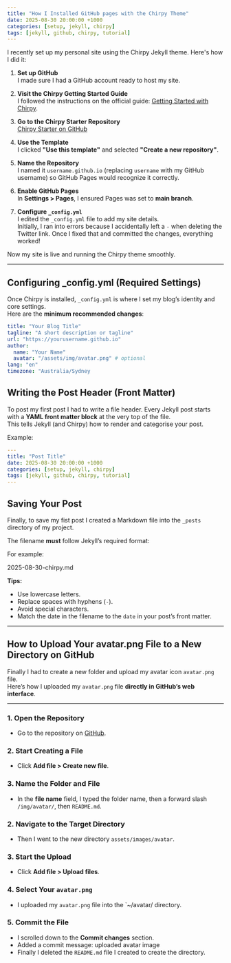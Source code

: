 ```yaml
---
title: "How I Installed GitHub pages with the Chirpy Theme"
date: 2025-08-30 20:00:00 +1000
categories: [setup, jekyll, chirpy]
tags: [jekyll, github, chirpy, tutorial]
---
```


I recently set up my personal site using the Chirpy Jekyll theme. Here's how I did it:

1. **Set up GitHub**  
   I made sure I had a GitHub account ready to host my site.

2. **Visit the Chirpy Getting Started Guide**  
   I followed the instructions on the official guide: [Getting Started with Chirpy](https://chirpy.cotes.page/posts/getting-started/).

3. **Go to the Chirpy Starter Repository**  
   [Chirpy Starter on GitHub](https://github.com/cotes2020/chirpy-starter)

4. **Use the Template**  
   I clicked **"Use this template"** and selected **"Create a new repository"**.

5. **Name the Repository**  
   I named it `username.github.io` (replacing `username` with my GitHub username) so GitHub Pages would recognize it correctly.

6. **Enable GitHub Pages**  
   In **Settings > Pages**, I ensured Pages was set to **main branch**.

7. **Configure `_config.yml`**  
   I edited the `_config.yml` file to add my site details.  
   Initially, I ran into errors because I accidentally left a `-` when deleting the Twitter link. Once I fixed that and committed the changes, everything worked!

Now my site is live and running the Chirpy theme smoothly.  

---

## Configuring _config.yml (Required Settings)

Once Chirpy is installed, `_config.yml` is where I set my blog’s identity and core settings.  
Here are the **minimum recommended changes**:

```yaml
title: "Your Blog Title"
tagline: "A short description or tagline"
url: "https://yourusername.github.io"
author:
  name: "Your Name"
  avatar: "/assets/img/avatar.png" # optional
lang: "en"
timezone: "Australia/Sydney
```

## Writing the Post Header (Front Matter)

To post my first post I had to write a file header. Every Jekyll post starts with a **YAML front matter block** at the very top of the file.  
This tells Jekyll (and Chirpy) how to render and categorise your post.

Example:

```yaml
---
title: "Post Title"
date: 2025-08-30 20:00:00 +1000
categories: [setup, jekyll, chirpy]
tags: [jekyll, github, chirpy, tutorial]
---
```

## Saving Your Post

Finally, to save my fist post I created a Markdown file into the `_posts` directory of my project.

The filename **must** follow Jekyll’s required format:


For example:

2025-08-30-chirpy.md

**Tips:**
- Use lowercase letters.
- Replace spaces with hyphens (`-`).
- Avoid special characters.
- Match the date in the filename to the `date` in your post’s front matter.

---

## How to Upload Your avatar.png File to a New Directory on GitHub

Finally I had to create a new folder and upload my avatar icon `avatar.png` file.  
Here’s how I uploaded my `avatar.png` file **directly in GitHub’s web interface**.

---

### 1. Open the Repository
- Go to the repository on [GitHub](https://github.com).

### 2. Start Creating a File
- Click **Add file > Create new file**.

### 3. Name the Folder and File
- In the **file name** field, I typed the folder name, then a forward slash `/img/avatar/`, then `README.md`.

### 2. Navigate to the Target Directory
- Then I went to the new directory `assets/images/avatar`. 

### 3. Start the Upload
- Click **Add file > Upload files**.

### 4. Select Your `avatar.png`
- I uploaded my `avatar.png` file into the `~/avatar/ directory.

### 5. Commit the File
- I scrolled down to the **Commit changes** section.
- Added a commit message: uploaded avatar image
- Finally I deleted the `README.md` file I created to create the directory.
